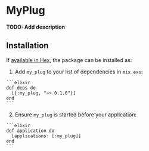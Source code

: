 # MyPlug

**TODO: Add description**

## Installation

If [available in Hex](https://hex.pm/docs/publish), the package can be installed as:

  1. Add `my_plug` to your list of dependencies in `mix.exs`:

    ```elixir
    def deps do
      [{:my_plug, "~> 0.1.0"}]
    end
    ```

  2. Ensure `my_plug` is started before your application:

    ```elixir
    def application do
      [applications: [:my_plug]]
    end
    ```

